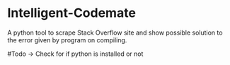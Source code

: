 # Intelligent-Codemate
A python tool to scrape Stack Overflow site and show possible solution to the error given by program on compiling.

#Todo
-> Check for if python is installed or not